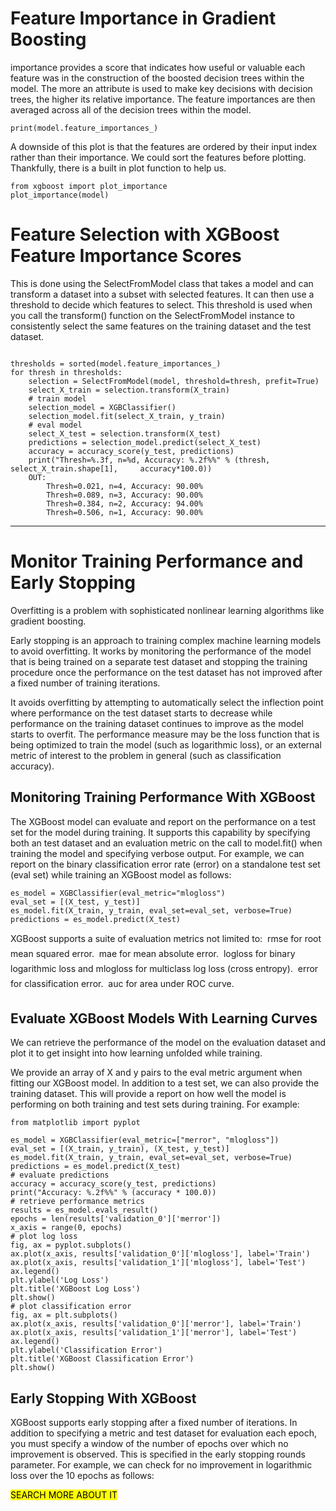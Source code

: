 # Feature Importance in Gradient Boosting
importance provides a score that indicates how useful or valuable each feature was in the construction of the boosted decision trees within the model. The more an attribute is used to make key decisions with decision trees, the higher its relative importance.
The feature importances are then averaged across all of the decision trees within the model.
```
print(model.feature_importances_)
```

A downside of this plot is that the features are ordered by their input index rather than their importance. We could sort the features before plotting. Thankfully, there is a built in plot function to help us.

```
from xgboost import plot_importance
plot_importance(model)
```

# Feature Selection with XGBoost Feature Importance Scores

This is done using the SelectFromModel class that takes a model and can transform a dataset into a subset with selected features.
It can then use a threshold to decide which features to select. This threshold is
used when you call the transform() function on the SelectFromModel instance to consistently select the same features on the training dataset and the test dataset.
```

thresholds = sorted(model.feature_importances_)
for thresh in thresholds:
    selection = SelectFromModel(model, threshold=thresh, prefit=True)
    select_X_train = selection.transform(X_train)
    # train model
    selection_model = XGBClassifier()
    selection_model.fit(select_X_train, y_train)
    # eval model
    select_X_test = selection.transform(X_test)
    predictions = selection_model.predict(select_X_test)
    accuracy = accuracy_score(y_test, predictions)
    print("Thresh=%.3f, n=%d, Accuracy: %.2f%%" % (thresh, select_X_train.shape[1],     accuracy*100.0))
    OUT:
	    Thresh=0.021, n=4, Accuracy: 90.00%
		Thresh=0.089, n=3, Accuracy: 90.00%
		Thresh=0.384, n=2, Accuracy: 94.00%
		Thresh=0.506, n=1, Accuracy: 90.00%
```


---
# Monitor Training Performance and Early Stopping

Overfitting is a problem with sophisticated nonlinear learning algorithms like gradient boosting.

Early stopping is an approach to training complex machine learning models to avoid overfitting. It works by monitoring the performance of the model that is being trained on a separate test dataset and stopping the training procedure once the performance on the test dataset has not improved after a fixed number of training iterations.

It avoids overfitting by attempting to automatically select the inflection point where performance on the test dataset starts to decrease while performance on the training dataset continues to improve as the model starts to overfit.
The performance measure may be the loss function that is being optimized to train the model (such as logarithmic loss), or an external metric of interest to the problem in general (such as classification accuracy).

## Monitoring Training Performance With XGBoost
The XGBoost model can evaluate and report on the performance on a test set for the model during training. It supports this capability by specifying both an test dataset and an evaluation metric on the call to model.fit() when training the model and specifying verbose output. For example, we can report on the binary classification error rate (error) on a standalone test set (eval set) while training an XGBoost model as follows:

```
es_model = XGBClassifier(eval_metric="mlogloss")
eval_set = [(X_test, y_test)]
es_model.fit(X_train, y_train, eval_set=eval_set, verbose=True)
predictions = es_model.predict(X_test)
```
XGBoost supports a suite of evaluation metrics not limited to:
 rmse for root mean squared error.
 mae for mean absolute error.
 logloss for binary logarithmic loss and mlogloss for multiclass log loss (cross entropy).
 error for classification error.
 auc for area under ROC curve.

## Evaluate XGBoost Models With Learning Curves
We can retrieve the performance of the model on the evaluation dataset and plot it to get insight into how learning unfolded while training.

We provide an array of X and y pairs to the
eval metric argument when fitting our XGBoost model. In addition to a test set, we can also provide the training dataset. This will provide a report on how well the model is performing on both training and test sets during training. For example:

```
from matplotlib import pyplot

es_model = XGBClassifier(eval_metric=["merror", "mlogloss"])
eval_set = [(X_train, y_train), (X_test, y_test)]
es_model.fit(X_train, y_train, eval_set=eval_set, verbose=True)
predictions = es_model.predict(X_test)
# evaluate predictions
accuracy = accuracy_score(y_test, predictions)
print("Accuracy: %.2f%%" % (accuracy * 100.0))
# retrieve performance metrics
results = es_model.evals_result()
epochs = len(results['validation_0']['merror'])
x_axis = range(0, epochs)
# plot log loss
fig, ax = pyplot.subplots()
ax.plot(x_axis, results['validation_0']['mlogloss'], label='Train')
ax.plot(x_axis, results['validation_1']['mlogloss'], label='Test')
ax.legend()
plt.ylabel('Log Loss')
plt.title('XGBoost Log Loss')
plt.show()
# plot classification error
fig, ax = plt.subplots()
ax.plot(x_axis, results['validation_0']['merror'], label='Train')
ax.plot(x_axis, results['validation_1']['merror'], label='Test')
ax.legend()
plt.ylabel('Classification Error')
plt.title('XGBoost Classification Error')
plt.show()
```


## Early Stopping With XGBoost
XGBoost supports early stopping after a fixed number of iterations. In addition to specifying a metric and test dataset for evaluation each epoch, you must specify a window of the number of epochs over which no improvement is observed. This is specified in the early stopping rounds parameter. For example, we can check for no improvement in logarithmic loss over the 10 epochs as follows:


<mark> SEARCH MORE ABOUT IT</mark>


